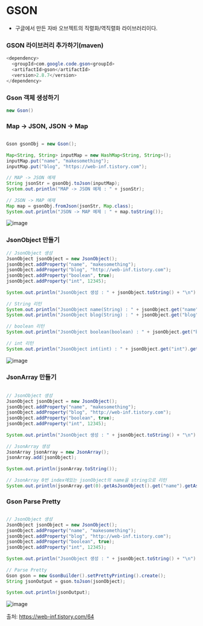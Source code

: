 <h1> GSON </h1>

- 구글에서 만든 자바 오브젝트의 직렬화/역직렬화 라이브러리이다.

<h3> GSON 라이브러리 추가하기(maven) </h3>

``` java
<dependency>
  <groupId>com.google.code.gson<groupId>
  <artifactId>gson</artifactId>
  <version>2.8.7</version>
</dependency>
```

<h3> Gson 객체 생성하기 </h3>

``` java
new Gson()
```

<h3> Map -> JSON, JSON -> Map  </h3>

``` java

Gson gsonObj = new Gson();
    
Map<String, String> inputMap = new HashMap<String, String>();
inputMap.put("name", "makesomething");
inputMap.put("blog", "https://web-inf.tistory.com");
        
// MAP -> JSON 예제
String jsonStr = gsonObj.toJson(inputMap);
System.out.println("MAP -> JSON 예제 : " + jsonStr);
        
// JSON -> MAP 예제
Map map = gsonObj.fromJson(jsonStr, Map.class);
System.out.println("JSON -> MAP 예제 : " + map.toString());

```

![image](https://user-images.githubusercontent.com/74536458/203700835-20685b71-d3e7-4ec3-a056-f52b8141f9ca.png)



<h3> JsonObject 만들기 </h3>

```java
// JsonObject 생성
JsonObject jsonObject = new JsonObject();
jsonObject.addProperty("name", "makesomething");
jsonObject.addProperty("blog", "http://web-inf.tistory.com");
jsonObject.addProperty("boolean", true);
jsonObject.addProperty("int", 12345);
        
System.out.println("JsonObject 생성 : " + jsonObject.toString() + "\n");
 
// String 리턴
System.out.println("JsonObject name(String) : " + jsonObject.get("name").getAsString());
System.out.println("JsonObject blog(String) : " + jsonObject.get("blog").getAsString());
 
// boolean 리턴
System.out.println("JsonObject boolean(boolean) : " + jsonObject.get("boolean").getAsBoolean());
 
// int 리턴
System.out.println("JsonObject int(int) : " + jsonObject.get("int").getAsInt());
```

![image](https://user-images.githubusercontent.com/74536458/203700952-68155f6d-b90b-4370-a0a4-13de5c5d1c06.png)


<h3> JsonArray 만들기 </h3>

```java

// JsonObject 생성
JsonObject jsonObject = new JsonObject();
jsonObject.addProperty("name", "makesomething");
jsonObject.addProperty("blog", "http://web-inf.tistory.com");
jsonObject.addProperty("boolean", true);
jsonObject.addProperty("int", 12345);
                
System.out.println("JsonObject 생성 : " + jsonObject.toString() + "\n");
        
// JsonArray 생성
JsonArray jsonArray = new JsonArray();
jsonArray.add(jsonObject);
        
System.out.println(jsonArray.toString());
    
// JsonArray 0번 index에있는 jsonObject의 name을 string으로 리턴
System.out.println(jsonArray.get(0).getAsJsonObject().get("name").getAsString());

```

<h3>  Gson Parse Pretty </h3>

```java

// JsonObject 생성
JsonObject jsonObject = new JsonObject();
jsonObject.addProperty("name", "makesomething");
jsonObject.addProperty("blog", "http://web-inf.tistory.com");
jsonObject.addProperty("boolean", true);
jsonObject.addProperty("int", 12345);
                
System.out.println("JsonObject 생성 : " + jsonObject.toString() + "\n");
        
// Parse Pretty
Gson gson = new GsonBuilder().setPrettyPrinting().create();
String jsonOutput = gson.toJson(jsonObject);
        
System.out.println(jsonOutput);

```

![image](https://user-images.githubusercontent.com/74536458/203701145-4c7882dc-f366-4251-b6de-512edc01b25e.png)

출처: https://web-inf.tistory.com/64
